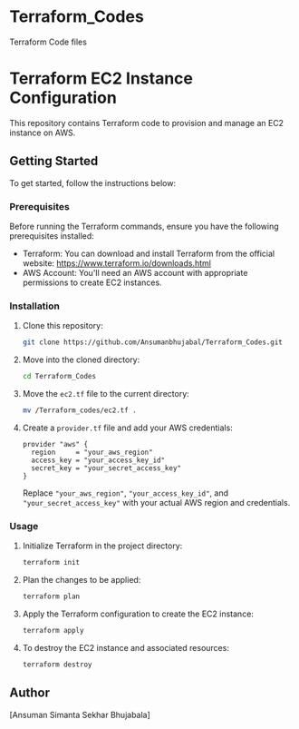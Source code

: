 # Terraform_Codes
Terraform Code files 


# Terraform EC2 Instance Configuration

This repository contains Terraform code to provision and manage an EC2 instance on AWS.

## Getting Started

To get started, follow the instructions below:

### Prerequisites

Before running the Terraform commands, ensure you have the following prerequisites installed:

- Terraform: You can download and install Terraform from the official website: https://www.terraform.io/downloads.html
- AWS Account: You'll need an AWS account with appropriate permissions to create EC2 instances.

### Installation

1. Clone this repository:

    ```bash
    git clone https://github.com/Ansumanbhujabal/Terraform_Codes.git
    ```

2. Move into the cloned directory:

    ```bash
    cd Terraform_Codes
    ```

3. Move the `ec2.tf` file to the current directory:

    ```bash
    mv /Terraform_codes/ec2.tf .
    ```

4. Create a `provider.tf` file and add your AWS credentials:

    ```hcl
    provider "aws" {
      region     = "your_aws_region"
      access_key = "your_access_key_id"
      secret_key = "your_secret_access_key"
    }
    ```

   Replace `"your_aws_region"`, `"your_access_key_id"`, and `"your_secret_access_key"` with your actual AWS region and credentials.

### Usage

1. Initialize Terraform in the project directory:

    ```bash
    terraform init
    ```

2. Plan the changes to be applied:

    ```bash
    terraform plan
    ```

3. Apply the Terraform configuration to create the EC2 instance:

    ```bash
    terraform apply
    ```

4. To destroy the EC2 instance and associated resources:

    ```bash
    terraform destroy
    ```

## Author

[Ansuman Simanta Sekhar Bhujabala]

